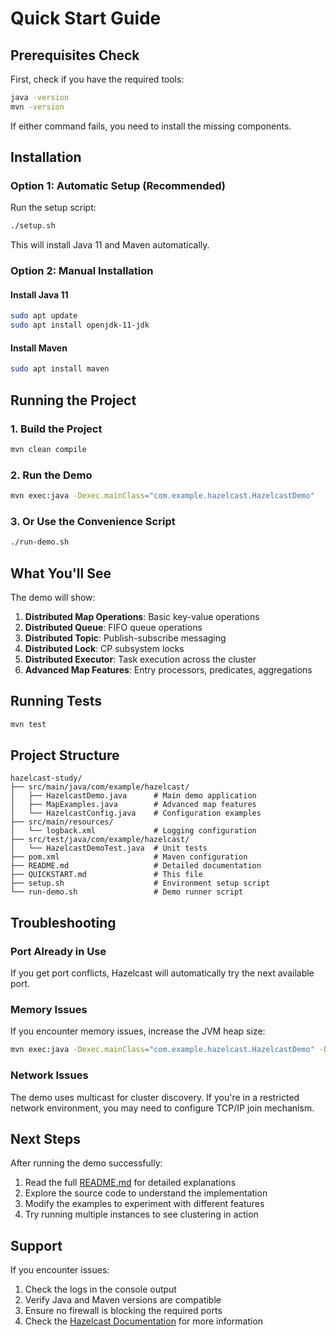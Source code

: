 # Quick Start Guide

## Prerequisites Check

First, check if you have the required tools:

```bash
java -version
mvn -version
```

If either command fails, you need to install the missing components.

## Installation

### Option 1: Automatic Setup (Recommended)

Run the setup script:

```bash
./setup.sh
```

This will install Java 11 and Maven automatically.

### Option 2: Manual Installation

#### Install Java 11
```bash
sudo apt update
sudo apt install openjdk-11-jdk
```

#### Install Maven
```bash
sudo apt install maven
```

## Running the Project

### 1. Build the Project
```bash
mvn clean compile
```

### 2. Run the Demo
```bash
mvn exec:java -Dexec.mainClass="com.example.hazelcast.HazelcastDemo"
```

### 3. Or Use the Convenience Script
```bash
./run-demo.sh
```

## What You'll See

The demo will show:

1. **Distributed Map Operations**: Basic key-value operations
2. **Distributed Queue**: FIFO queue operations
3. **Distributed Topic**: Publish-subscribe messaging
4. **Distributed Lock**: CP subsystem locks
5. **Distributed Executor**: Task execution across the cluster
6. **Advanced Map Features**: Entry processors, predicates, aggregations

## Running Tests

```bash
mvn test
```

## Project Structure

```
hazelcast-study/
├── src/main/java/com/example/hazelcast/
│   ├── HazelcastDemo.java      # Main demo application
│   ├── MapExamples.java        # Advanced map features
│   └── HazelcastConfig.java    # Configuration examples
├── src/main/resources/
│   └── logback.xml             # Logging configuration
├── src/test/java/com/example/hazelcast/
│   └── HazelcastDemoTest.java  # Unit tests
├── pom.xml                     # Maven configuration
├── README.md                   # Detailed documentation
├── QUICKSTART.md               # This file
├── setup.sh                    # Environment setup script
└── run-demo.sh                 # Demo runner script
```

## Troubleshooting

### Port Already in Use
If you get port conflicts, Hazelcast will automatically try the next available port.

### Memory Issues
If you encounter memory issues, increase the JVM heap size:

```bash
mvn exec:java -Dexec.mainClass="com.example.hazelcast.HazelcastDemo" -Dexec.args="-Xmx2g"
```

### Network Issues
The demo uses multicast for cluster discovery. If you're in a restricted network environment, you may need to configure TCP/IP join mechanism.

## Next Steps

After running the demo successfully:

1. Read the full [README.md](README.md) for detailed explanations
2. Explore the source code to understand the implementation
3. Modify the examples to experiment with different features
4. Try running multiple instances to see clustering in action

## Support

If you encounter issues:

1. Check the logs in the console output
2. Verify Java and Maven versions are compatible
3. Ensure no firewall is blocking the required ports
4. Check the [Hazelcast Documentation](https://docs.hazelcast.com/) for more information 